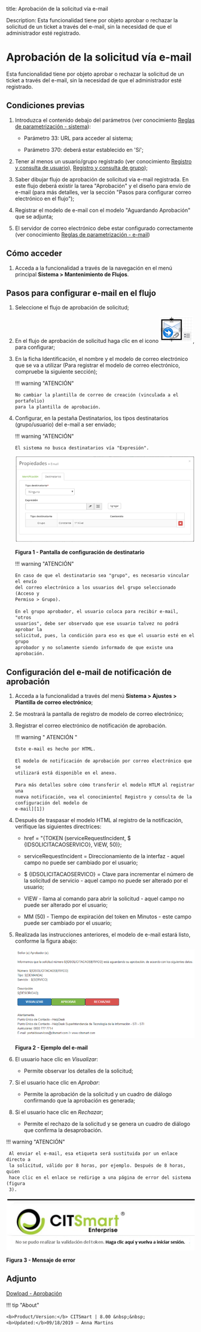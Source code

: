 title: Aprobación de la solicitud vía e-mail

Description: Esta funcionalidad tiene por objeto aprobar o rechazar la solicitud de un ticket a través del e-mail, sin la necesidad de que el administrador esté registrado.

# Aprobación de la solicitud vía e-mail

Esta funcionalidad tiene por objeto aprobar o rechazar la solicitud de un ticket
a través del e-mail, sin la necesidad de que el administrador esté registrado.

Condiciones previas
-------------------

1.  Introduzca el contenido debajo del parámetros (ver conocimiento [Reglas de
    parametrización - sistema][1]):

    -   Parámetro 33: URL para acceder al sistema;

    -   Parámetro 370: deberá estar establecido en 'Sí';

2.  Tener al menos un usuario/grupo registrado (ver conocimiento [Registro y
    consulta de usuario][2]), [Registro y consulta de grupo][3]);

3.  Saber dibujar flujo de aprobación de solicitud vía e-mail registrada. En
    este flujo deberá existir la tarea "Aprobación" y el diseño para envío de
    e-mail (para más detalles, ver la sección "Pasos para configurar correo
    electrónico en el flujo");

4.  Registrar el modelo de e-mail con el modelo "Aguardando Aprobación" que se
    adjunta;

5.  El servidor de correo electrónico debe estar configurado correctamente (ver
    conocimiento [Reglas de parametrización - e-mail][4])

Cómo acceder
------------

1.  Acceda a la funcionalidad a través de la navegación en el menú
    principal **Sistema > Mantenimiento de Flujos**.

Pasos para configurar e-mail en el flujo
----------------------------------------

1.  Seleccione el flujo de aprobación de solicitud;

2.  En el flujo de aprobación de solicitud haga clic en el icono ![approve](images/approve-request-1.png), para
    configurar;

3.  En la ficha Identificación, el nombre y el modelo de correo electrónico que
    se va a utilizar (Para registrar el modelo de correo electrónico, compruebe
    la siguiente sección);

    !!! warning "ATENCIÓN"

        No cambiar la plantilla de correo de creación (vinculada a el portafolio)
        para la plantilla de aprobación.

4.  Configurar, en la pestaña Destinatarios, los tipos destinatarios
    (grupo/usuario) del e-mail a ser enviado;

    !!! warning "ATENCIÓN"

        El sistema no busca destinatarios vía "Expresión".

     ![approve](images/approve-request-2.png)
    
    **Figura 1 - Pantalla de configuración de destinatario**

    !!! warning "ATENCIÓN"

        En caso de que el destinatario sea "grupo", es necesario vincular el envío
        del correo electrónico a los usuarios del grupo seleccionado (Acceso y
        Permiso > Grupo).

        En el grupo aprobador, el usuario coloca para recibir e-mail, "otros
        usuarios", debe ser observado que ese usuario talvez no podrá aprobar la
        solicitud, pues, la condición para eso es que el usuario esté en el grupo
        aprobador y no solamente siendo informado de que existe una aprobación.

Configuración del e-mail de notificación de aprobación
------------------------------------------------------

1.  Acceda a la funcionalidad a través del menú **Sistema > Ajustes >
    Plantilla de correo electrónico**;

2.  Se mostrará la pantalla de registro de modelo de correo electrónico;

3.  Registrar el correo electrónico de notificación de aprobación.

    !!! warning " ATENCIÓN "

        Este e-mail es hecho por HTML.

        El modelo de notificación de aprobación por correo electrónico que se
        utilizará está disponible en el anexo.

        Para más detalles sobre cómo transferir el modelo HTLM al registrar una
        nueva notificación, vea el conocimiento[ Registro y consulta de la
        configuración del modelo de
        e-mail][1])

4.  Después de traspasar el modelo HTML al registro de la notificación,
    verifique las siguientes directrices:

    -   href = "{TOKEN (serviceRequestIncident, \$ {IDSOLICITACAOSERVICO}, VIEW,
    50)};

    -   serviceRequestIncident = Direccionamiento de la interfaz - aquel campo no
    puede ser cambiado por el usuario;

    -   \$ {IDSOLICITACAOSERVICO} = Clave para incrementar el número de la solicitud
    de servicio - aquel campo no puede ser alterado por el usuario;

    -   VIEW - llama al comando para abrir la solicitud - aquel campo no puede ser
    alterado por el usuario;

    -   MM (50) - Tiempo de expiración del token en Minutos - este campo puede ser
    cambiado por el usuario;

5.  Realizada las instrucciones anteriores, el modelo de e-mail estará listo,
    conforme la figura abajo:

     ![approve](images/approve-request-3.png)
    
    **Figura 2 - Ejemplo del e-mail**

6.  El usuario hace clic en *Visualizar*:

    -   Permite observar los detalles de la solicitud;

7.  Si el usuario hace clic en *Aprobar*:

    -   Permite la aprobación de la solicitud y un cuadro de diálogo confirmando que
    la aprobación es generada;

8.  Si el usuario hace clic en *Rechazar*;

    -   Permite el rechazo de la solicitud y se genera un cuadro de diálogo que
    confirma la desaprobación.

!!! warning "ATENCIÓN"

     Al enviar el e-mail, esa etiqueta será sustituida por un enlace directo a
     la solicitud, válido por 8 horas, por ejemplo. Después de 8 horas, quien
     hace clic en el enlace se redirige a una página de error del sistema (figura
     3).

 ![approve](images/approve-request-4.png)

**Figura 3 - Mensaje de error**

Adjunto
------

[Dowload - Aprobación][5]


[1]:/es-es/citsmart-platform-7/plataform-administration/parameters-list/parametrization-system.html
[2]:/es-es/citsmart-platform-7/initial-settings/access-settings/user/user-register.html
[3]:/es-es/citsmart-platform-7/initial-settings/access-settings/user/group.html
[4]:/es-es/citsmart-platform-7/plataform-administration/parameters-list/parametrization-email.html
[5]:/es-es/docs/citsmart-platform-7/processes/tickets/images/aguardandoaprovacao-email.docx

!!! tip "About"

    <b>Product/Version:</b> CITSmart | 8.00 &nbsp;&nbsp;
    <b>Updated:</b>09/18/2019 – Anna Martins
